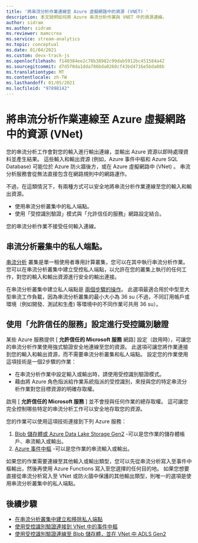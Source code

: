 ```yaml
---
title: '將串流分析作業連線至 Azure 虛擬網路中的資源 (VNET) '
description: 本文說明如何將 Azure 串流分析作業與 VNET 中的資源連線。
author: sidram
ms.author: sidram
ms.reviewer: mamccrea
ms.service: stream-analytics
ms.topic: conceptual
ms.date: 01/04/2021
ms.custom: devx-track-js
ms.openlocfilehash: f140384ee2c78b38982c99dab5912bc451584a42
ms.sourcegitcommit: d7d5f0da1dda786bda0260cf43bd4716e5bda08b
ms.translationtype: MT
ms.contentlocale: zh-TW
ms.lasthandoff: 01/05/2021
ms.locfileid: "97898142"
---
```

# <a name="connect-stream-analytics-jobs-to-resources-in-an-azure-virtual-network-vnet"></a>將串流分析作業連線至 Azure 虛擬網路中的資源 (VNet) 

您的串流分析工作會對您的輸入進行輸出連線，並輸出 Azure 資源以即時處理資料並產生結果。 這些輸入和輸出資源 (例如，Azure 事件中樞和 Azure SQL Database) 可能位於 Azure 防火牆後方，或在 Azure 虛擬網路中 (VNet) 。 串流分析服務會從無法直接包含在網路規則中的網路運作。

不過，在這類情況下，有兩種方式可以安全地將串流分析作業連線至您的輸入和輸出資源。
* 使用串流分析叢集中的私人端點。
* 使用「受控識別驗證」模式與「允許信任的服務」網路設定結合。

您的串流分析作業不接受任何輸入連線。

## <a name="private-endpoints-in-stream-analytics-clusters"></a>串流分析叢集中的私人端點。
[串流分析](https://docs.microsoft.com/azure/stream-analytics/cluster-overview) 叢集是單一租使用者專用計算叢集，您可以在其中執行串流分析作業。 您可以在串流分析叢集中建立受控私人端點，以允許在您的叢集上執行的任何工作，對您的輸入和輸出資源進行安全的輸出連接。

在串流分析叢集中建立私人端點是 [兩個步驟的操作](https://docs.microsoft.com/azure/stream-analytics/private-endpoints)。 此選項最適合用於中型至大型串流工作負載，因為串流分析叢集的最小大小為 36 su (不過，不同訂用帳戶或環境（例如開發、測試和生產) 等環境中的不同作業可共用 36 su）。

## <a name="managed-identity-authentication-with-allow-trusted-services-configuration"></a>使用「允許信任的服務」設定進行受控識別驗證
某些 Azure 服務提供 [ **允許信任的 Microsoft 服務** 網路] 設定（啟用時），可讓您的串流分析作業使用強式驗證安全地連線至您的資源。 此選項可讓您將作業連接到您的輸入和輸出資源，而不需要串流分析叢集和私人端點。 設定您的作業使用這項技術是一個2步驟的作業：
* 在串流分析作業中設定輸入或輸出時，請使用受控識別驗證模式。
* 藉由將 Azure 角色指派給作業系統指派的受控識別，來授與您的特定串流分析作業對您目標資源的明確存取權。 

啟用 [ **允許信任的 Microsoft 服務** ] 並不會授與任何作業的總存取權。 這可讓您完全控制哪些特定的串流分析工作可以安全地存取您的資源。 

您的作業可以使用這項技術連接到下列 Azure 服務：
1. [Blob 儲存體或 Azure Data Lake Storage Gen2](https://docs.microsoft.com/azure/stream-analytics/blob-output-managed-identity) -可以是您作業的儲存體帳戶、串流輸入或輸出。
2. [Azure 事件中樞](https://docs.microsoft.com/azure/stream-analytics/event-hubs-managed-identity) -可以是您作業的串流輸入或輸出。

如果您的作業需要連線至其他輸入或輸出類型，您可以先從串流分析寫入至事件中樞輸出，然後再使用 Azure Functions 寫入至您選擇的任何目的地。 如果您想要直接從串流分析寫入至 VNet 或防火牆中保護的其他輸出類型，則唯一的選項是使用串流分析叢集中的私人端點。

## <a name="next-steps"></a>後續步驟

* [在串流分析叢集中建立和移除私人端點](https://docs.microsoft.com/azure/stream-analytics/private-endpoints)
* [使用受控識別驗證連接到 VNet 中的事件中樞](https://docs.microsoft.com/azure/stream-analytics/event-hubs-managed-identity)
* [使用受控識別驗證連線至 Blob 儲存體，並在 VNet 中 ADLS Gen2](https://docs.microsoft.com/azure/stream-analytics/blob-output-managed-identity)
